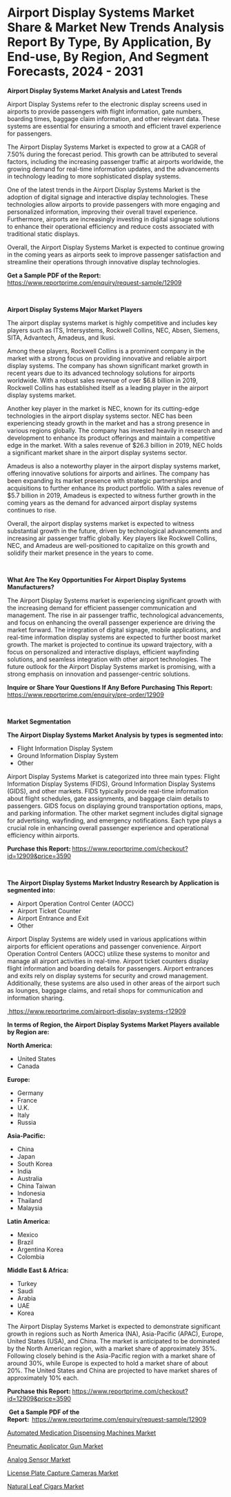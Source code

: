 <p><h1>Airport Display Systems Market Share & Market New Trends Analysis Report By Type, By Application, By End-use, By Region, And Segment Forecasts, 2024 - 2031</h1></p><p><strong>Airport Display Systems Market Analysis and Latest Trends</strong></p>
<p><p>Airport Display Systems refer to the electronic display screens used in airports to provide passengers with flight information, gate numbers, boarding times, baggage claim information, and other relevant data. These systems are essential for ensuring a smooth and efficient travel experience for passengers.</p><p>The Airport Display Systems Market is expected to grow at a CAGR of 7.50% during the forecast period. This growth can be attributed to several factors, including the increasing passenger traffic at airports worldwide, the growing demand for real-time information updates, and the advancements in technology leading to more sophisticated display systems.</p><p>One of the latest trends in the Airport Display Systems Market is the adoption of digital signage and interactive display technologies. These technologies allow airports to provide passengers with more engaging and personalized information, improving their overall travel experience. Furthermore, airports are increasingly investing in digital signage solutions to enhance their operational efficiency and reduce costs associated with traditional static displays.</p><p>Overall, the Airport Display Systems Market is expected to continue growing in the coming years as airports seek to improve passenger satisfaction and streamline their operations through innovative display technologies.</p></p>
<p><strong>Get a Sample PDF of the Report:&nbsp;</strong> <a href="https://www.reportprime.com/enquiry/request-sample/12909">https://www.reportprime.com/enquiry/request-sample/12909</a></p>
<p>&nbsp;</p>
<p><strong>Airport Display Systems Major Market Players</strong></p>
<p><p>The airport display systems market is highly competitive and includes key players such as ITS, Intersystems, Rockwell Collins, NEC, Absen, Siemens, SITA, Advantech, Amadeus, and Ikusi. </p><p>Among these players, Rockwell Collins is a prominent company in the market with a strong focus on providing innovative and reliable airport display systems. The company has shown significant market growth in recent years due to its advanced technology solutions for airports worldwide. With a robust sales revenue of over $6.8 billion in 2019, Rockwell Collins has established itself as a leading player in the airport display systems market.</p><p>Another key player in the market is NEC, known for its cutting-edge technologies in the airport display systems sector. NEC has been experiencing steady growth in the market and has a strong presence in various regions globally. The company has invested heavily in research and development to enhance its product offerings and maintain a competitive edge in the market. With a sales revenue of $26.3 billion in 2019, NEC holds a significant market share in the airport display systems sector.</p><p>Amadeus is also a noteworthy player in the airport display systems market, offering innovative solutions for airports and airlines. The company has been expanding its market presence with strategic partnerships and acquisitions to further enhance its product portfolio. With a sales revenue of $5.7 billion in 2019, Amadeus is expected to witness further growth in the coming years as the demand for advanced airport display systems continues to rise.</p><p>Overall, the airport display systems market is expected to witness substantial growth in the future, driven by technological advancements and increasing air passenger traffic globally. Key players like Rockwell Collins, NEC, and Amadeus are well-positioned to capitalize on this growth and solidify their market presence in the years to come.</p></p>
<p>&nbsp;</p>
<p><strong>What Are The Key Opportunities For Airport Display Systems Manufacturers?</strong></p>
<p><p>The Airport Display Systems market is experiencing significant growth with the increasing demand for efficient passenger communication and management. The rise in air passenger traffic, technological advancements, and focus on enhancing the overall passenger experience are driving the market forward. The integration of digital signage, mobile applications, and real-time information display systems are expected to further boost market growth. The market is projected to continue its upward trajectory, with a focus on personalized and interactive displays, efficient wayfinding solutions, and seamless integration with other airport technologies. The future outlook for the Airport Display Systems market is promising, with a strong emphasis on innovation and passenger-centric solutions.</p></p>
<p><strong>Inquire or Share Your Questions If Any Before Purchasing This Report:</strong> <a href="https://www.reportprime.com/enquiry/pre-order/12909">https://www.reportprime.com/enquiry/pre-order/12909</a></p>
<p>&nbsp;</p>
<p><strong>Market Segmentation</strong></p>
<p><strong>The Airport Display Systems Market Analysis by types is segmented into:</strong></p>
<p><ul><li>Flight Information Display System</li><li>Ground Information Display System</li><li>Other</li></ul></p>
<p><p>Airport Display Systems Market is categorized into three main types: Flight Information Display Systems (FIDS), Ground Information Display Systems (GIDS), and other markets. FIDS typically provide real-time information about flight schedules, gate assignments, and baggage claim details to passengers. GIDS focus on displaying ground transportation options, maps, and parking information. The other market segment includes digital signage for advertising, wayfinding, and emergency notifications. Each type plays a crucial role in enhancing overall passenger experience and operational efficiency within airports.</p></p>
<p><strong>Purchase this Report:&nbsp;</strong><a href="https://www.reportprime.com/checkout?id=12909&price=3590">https://www.reportprime.com/checkout?id=12909&price=3590</a></p>
<p>&nbsp;</p>
<p><strong>The Airport Display Systems Market Industry Research by Application is segmented into:</strong></p>
<p><ul><li>Airport Operation Control Center (AOCC)</li><li>Airport Ticket Counter</li><li>Airport Entrance and Exit</li><li>Other</li></ul></p>
<p><p>Airport Display Systems are widely used in various applications within airports for efficient operations and passenger convenience. Airport Operation Control Centers (AOCC) utilize these systems to monitor and manage all airport activities in real-time. Airport ticket counters display flight information and boarding details for passengers. Airport entrances and exits rely on display systems for security and crowd management. Additionally, these systems are also used in other areas of the airport such as lounges, baggage claims, and retail shops for communication and information sharing.</p></p>
<p><a href="https://www.reportprime.com/airport-display-systems-r12909">&nbsp;https://www.reportprime.com/airport-display-systems-r12909</a></p>
<p><strong>In terms of Region, the Airport Display Systems Market Players available by Region are:</strong></p>
<p>
    <p> <strong> North America: </strong>
        <ul>
            <li>United States</li>
            <li>Canada</li>
        </ul>
        </p> 
    <p> <strong> Europe: </strong>
        <ul>
            <li>Germany</li>
            <li>France</li>
            <li>U.K.</li>
            <li>Italy</li>
            <li>Russia</li>
        </ul>
        </p> 
    <p> <strong> Asia-Pacific: </strong>
        <ul>
            <li>China</li>
            <li>Japan</li>
            <li>South Korea</li>
            <li>India</li>
            <li>Australia</li>
            <li>China Taiwan</li>
            <li>Indonesia</li>
            <li>Thailand</li>
            <li>Malaysia</li>
        </ul>
        </p> 
    <p> <strong> Latin America: </strong>
        <ul>
            <li>Mexico</li>
            <li>Brazil</li>
            <li>Argentina Korea</li>
            <li>Colombia</li>
        </ul>
        </p> 
    <p> <strong> Middle East & Africa: </strong>
        <ul>
            <li>Turkey</li>
            <li>Saudi</li>
            <li>Arabia</li>
            <li>UAE</li>
            <li>Korea</li>
        </ul>
    </p>
    </p>
<p><p>The Airport Display Systems Market is expected to demonstrate significant growth in regions such as North America (NA), Asia-Pacific (APAC), Europe, United States (USA), and China. The market is anticipated to be dominated by the North American region, with a market share of approximately 35%. Following closely behind is the Asia-Pacific region with a market share of around 30%, while Europe is expected to hold a market share of about 20%. The United States and China are projected to have market shares of approximately 10% each.</p></p>
<p><strong>Purchase this Report: </strong><a href="https://www.reportprime.com/checkout?id=12909&price=3590">https://www.reportprime.com/checkout?id=12909&price=3590</a></p>
<p>&nbsp;<strong>Get a Sample PDF of the Report:&nbsp;&nbsp;</strong><a href="https://www.reportprime.com/enquiry/request-sample/12909">https://www.reportprime.com/enquiry/request-sample/12909</a></p>
<p><strong></strong></p>
<p><p><a href="https://github.com/drzsklfn31/Market-Research-Report-List-1/blob/main/automated-medication-dispensing-machines-market.md">Automated Medication Dispensing Machines Market</a></p><p><a href="https://www.linkedin.com/pulse/pneumatic-applicator-gun-market-share-analysis-growth-trends-gg7le?trackingId=PEVk5a38R0CRMRF9PSrfsA%3D%3D">Pneumatic Applicator Gun Market</a></p><p><a href="https://www.linkedin.com/pulse/analog-sensor-market-segmentation-geographical-regions-f9igc?trackingId=9vxpWY8qRZOIpgx02RDHIA%3D%3D">Analog Sensor Market</a></p><p><a href="https://github.com/lairestrong/Market-Research-Report-List-1/blob/main/license-plate-capture-cameras-market.md">License Plate Capture Cameras Market</a></p><p><a href="https://issuu.com/reportprime-2/docs/natural-leaf-cigars-market-size-203_04325ffad7f627">Natural Leaf Cigars Market</a></p></p>